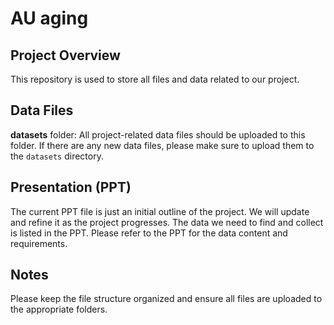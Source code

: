 # AU aging

## Project Overview
This repository is used to store all files and data related to our project.

## Data Files
**datasets** folder: All project-related data files should be uploaded to this folder. If there are any new data files, please make sure to upload them to the `datasets` directory.

## Presentation (PPT)
The current PPT file is just an initial outline of the project. We will update and refine it as the project progresses. The data we need to find and collect is listed in the PPT. Please refer to the PPT for the data content and requirements.

## Notes
Please keep the file structure organized and ensure all files are uploaded to the appropriate folders.
